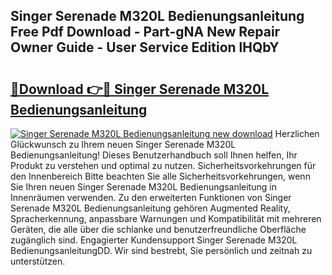 ## Singer Serenade M320L Bedienungsanleitung Free Pdf Download - Part-gNA New Repair Owner Guide - User Service Edition lHQbY

# <h2><a href="http://df09qp.blite.top/?on=Singer+Serenade+M320L+Bedienungsanleitung">🔗Download 👉🔴 Singer Serenade M320L Bedienungsanleitung</a></h2>

[![Singer Serenade M320L Bedienungsanleitung new download](https://i.imgur.com/lujVjoI.png)](http://df09qp.blite.top/?on=Singer+Serenade+M320L+Bedienungsanleitung)
Herzlichen Glückwunsch zu Ihrem neuen Singer Serenade M320L Bedienungsanleitung! Dieses Benutzerhandbuch soll Ihnen helfen, Ihr Produkt zu verstehen und optimal zu nutzen. Sicherheitsvorkehrungen für den Innenbereich Bitte beachten Sie alle Sicherheitsvorkehrungen, wenn Sie Ihren neuen Singer Serenade M320L Bedienungsanleitung in Innenräumen verwenden. Zu den erweiterten Funktionen von Singer Serenade M320L Bedienungsanleitung gehören Augmented Reality, Spracherkennung, anpassbare Warnungen und Kompatibilität mit mehreren Geräten, die alle über die schlanke und benutzerfreundliche Oberfläche zugänglich sind. Engagierter Kundensupport Singer Serenade M320L BedienungsanleitungDD. Wir sind bestrebt, Sie persönlich und zeitnah zu unterstützen.
